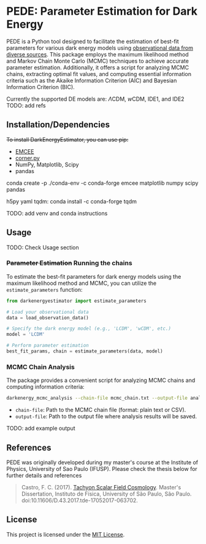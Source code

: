# PEDE: Parameter Estimation for Dark Energy

PEDE is a Python tool designed to facilitate the estimation of best-fit parameters for various dark energy models using [observational data from diverse sources](./data/README.md).
This package employs the maximum likelihood method and Markov Chain Monte Carlo (MCMC) techniques to achieve accurate parameter estimation.
Additionally, it offers a script for analyzing MCMC chains, extracting optimal fit values, and computing essential information criteria such as the Akaike Information Criterion (AIC) and Bayesian Information Criterion (BIC).

Currently the supported DE models are: $\Lambda$CDM, $w$CDM, IDE1, and IDE2 TODO: add refs

## Installation/Dependencies

~~To install DarkEnergyEstimator, you can use pip:~~


- [EMCEE](https://emcee.readthedocs.io/en/stable/)
- [corner.py](https://corner.readthedocs.io/en/latest/index.html)
- NumPy, Matplotlib, Scipy
- pandas

conda create -p ./conda-env -c conda-forge emcee matplotlib numpy scipy pandas

h5py
yaml
tqdm: conda install -c conda-forge tqdm


TODO: add venv and conda instructions

## Usage

TODO: Check Usage section

### ~~Parameter Estimation~~ Running the chains

To estimate the best-fit parameters for dark energy models using the maximum likelihood method and MCMC, you can utilize the `estimate_parameters` function:

```python
from darkenergyestimator import estimate_parameters

# Load your observational data
data = load_observation_data()

# Specify the dark energy model (e.g., 'LCDM', 'wCDM', etc.)
model = 'LCDM'

# Perform parameter estimation
best_fit_params, chain = estimate_parameters(data, model)
```

### MCMC Chain Analysis

The package provides a convenient script for analyzing MCMC chains and computing information criteria:

```bash
darkenergy_mcmc_analysis --chain-file mcmc_chain.txt --output-file analysis_results.txt
```

- `chain-file`: Path to the MCMC chain file (format: plain text or CSV).
- `output-file`: Path to the output file where analysis results will be saved.


TODO: add example output

## References

PEDE was originally developed during my master's course at the Institute of Physics, University of Sao Paulo (IFUSP).
Please check the thesis below for further details and references

> Castro, F. C. (2017). [Tachyon Scalar Field Cosmology](https://teses.usp.br/teses/disponiveis/43/43134/tde-17052017-063702/en.php). Master's Dissertation, Instituto de Física, University of São Paulo, São Paulo. doi:10.11606/D.43.2017.tde-17052017-063702.


## License

This project is licensed under the [MIT License](LICENSE).


